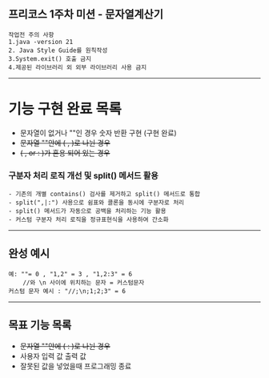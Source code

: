 프리코스 1주차 미션 - 문자열계산기
---

````
작업전 주의 사항
1.java -version 21
2. Java Style Guide를 원칙작성
3.System.exit() 호출 금지
4.제공된 라이브러리 외 외부 라이브러리 사용 금지
````

---

# 기능 구현 완료 목록

- 문자열이 없거나 ""인 경우 숫자 반환 구현 (구현 완료)
- ~~문자열 ""안에 ( , )로 나뉜 경우~~
- ~~( , or : )가 혼용 되어 있는 경우~~

### 구분자 처리 로직 개선 및 split() 메서드 활용

````
- 기존의 개별 contains() 검사를 제거하고 split() 메서드로 통합
- split(",|:") 사용으로 쉼표와 콜론을 동시에 구분자로 처리
- split() 메서드가 자동으로 공백을 처리하는 기능 활용
- 커스텀 구분자 처리 로직을 정규표현식을 사용하여 간소화
````

---

## 완성 예시

````
예: ""= 0 , "1,2" = 3 , "1,2:3" = 6
    //와 \n 사이에 위치하는 문자 = 커스텀문자
커스텀 문자 예시 : "//;\n;1;2;3" = 6
````

---

## 목표 기능 목록

- ~~문자열 ""안에 ( : )로 나뉜 경우~~
- 사용자 입력 값 출력 값
- 잘못된 값을 넣었을때 프로그래밍 종료
